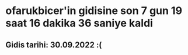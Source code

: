 # ofarukbicer'in gidisine son 7 gun 19 saat 16 dakika 36 saniye kaldi

## Gidis tarihi: 30.09.2022 :(